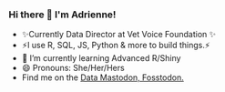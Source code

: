### Hi there 👋 I'm Adrienne!
- ✨Currently Data Director at Vet Voice Foundation ✨
- ⚡I use R, SQL, JS, Python & more to build things.⚡
- 🌱 I’m currently learning Advanced R/Shiny
- 😄 Pronouns: She/Her/Hers
- Find me on the <a href="https://fosstodon.org/@adrienne"> Data Mastodon, Fosstodon.</a>

<!--
**AdriMichelson/AdriMichelson** is a ✨ _special_ ✨ repository because its `README.md` (this file) appears on your GitHub profile.

Here are some ideas to get you started:

- 🔭 I’m currently working on ...

-->
